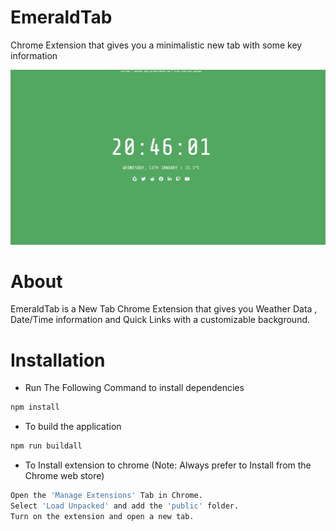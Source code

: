 # EmeraldTab
 Chrome Extension that gives you a minimalistic new tab with some key information

 ![](img/show1.PNG)

# About
  EmeraldTab is a New Tab Chrome Extension that gives you Weather Data , Date/Time information and Quick Links with a customizable background.

# Installation
  - Run The Following Command to install dependencies
   ```sh
   npm install
   ```
  - To build the application
   ```sh
   npm run buildall
   ```

  - To Install extension to chrome (Note: Always prefer to Install from the Chrome web store)
  ```sh
  Open the 'Manage Extensions' Tab in Chrome.
  Select 'Load Unpacked' and add the 'public' folder.
  Turn on the extension and open a new tab.
  ```
